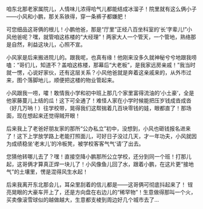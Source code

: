 咱东北那老家属院儿，人情味儿浓得哈气儿都能结成冰溜子！院里就有这么俩小子——小风和小鹏，那关系铁得，穿一条裤子都嫌肥！

可您细品这哥俩的根儿！小鹏他爸，那是“厅里”正经八百坐科室的‘长’字辈儿!”小风他爸呢？嘿，就管咱这栋楼的“大经理”！两家大人一个管天，一个管地，熟络那是自然，利益这块儿，心照不宣。

小风家是后来搬进院儿的。跟我呢，也真有缘！他刚来没多久就神秘兮兮地跟我唠嗑：“哥们儿，知道不？盖咱这栋楼，那幕后“大老板”，是我家远房亲戚！”我当时就一愣，心说好家伙，还有这层关系？小风他爸就是奔着这亲戚来的，从外市过来，图个落脚地儿，顺便把这楼的物业管起来。

小风跟我一唠，嚯！敢情我小学和初中班上那几个家里富得流油的‘小土豪’，全是他家藤蔓儿上结的瓜！这下可全通了！难怪人家在小学时候能把压岁钱成沓成沓（好几万呐！）往学校带，晃得我们这帮揣着几百块零钱的娃，眼都直了！那场面，现在想起来还觉得贼开眼！

后来我上了老爸好朋友家的那所“公办私立”初中，没想到，小风也砸钱报名进来了！这下上学放学路上老能打照面儿，可好日子没过几天，才一年功夫，小风就因为成绩稳坐‘老末儿’的冷板凳，被学校客客气气‘请’了出去。

您猜他转哪儿去了？嘿！直接空降小鹏那所公立学校，还分到同一个班！打那儿起，这哥俩才算真正焊一块儿了！小风像鱼儿回了水，跟着小鹏，在这片更“接地气”的土壤里，愣是混得风生水起！

后来我离开东北那会儿，耳朵里刮着的信儿都是——这哥俩可彻底抖起来了！ 锃亮晃眼的大豪车开上了，还是方向盘在右边儿的“稀罕物”！生意做得那叫一个火，买卖像滚雪球似的越做越大，生意都支棱到周边好几个城市去了…

